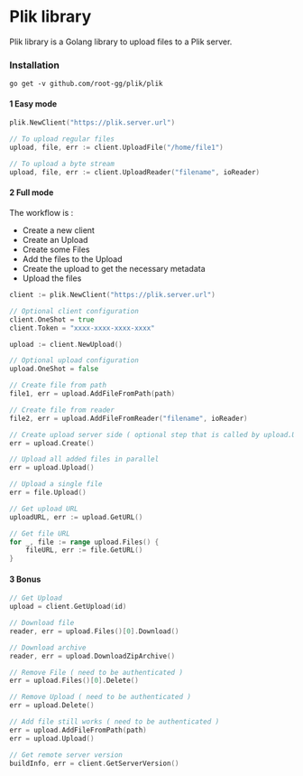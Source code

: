 # Plik library

Plik library is a Golang library to upload files to a Plik server.

### Installation

```
go get -v github.com/root-gg/plik/plik
```

#### 1 Easy mode

```go
plik.NewClient("https://plik.server.url")

// To upload regular files
upload, file, err := client.UploadFile("/home/file1")

// To upload a byte stream
upload, file, err := client.UploadReader("filename", ioReader)
```

#### 2 Full mode

The workflow is :
 - Create a new client
 - Create an Upload
 - Create some Files
 - Add the files to the Upload
 - Create the upload to get the necessary metadata
 - Upload the files

```go
client := plik.NewClient("https://plik.server.url")

// Optional client configuration
client.OneShot = true
client.Token = "xxxx-xxxx-xxxx-xxxx"

upload := client.NewUpload()

// Optional upload configuration
upload.OneShot = false

// Create file from path
file1, err = upload.AddFileFromPath(path)

// Create file from reader
file2, err = upload.AddFileFromReader("filename", ioReader)

// Create upload server side ( optional step that is called by upload.Upload() / file.Upload() if omitted )
err = upload.Create()

// Upload all added files in parallel
err = upload.Upload()

// Upload a single file
err = file.Upload()

// Get upload URL
uploadURL, err := upload.GetURL()

// Get file URL
for _, file := range upload.Files() {
    fileURL, err := file.GetURL()
}
```

#### 3 Bonus

```go
// Get Upload
upload = client.GetUpload(id)

// Download file
reader, err = upload.Files()[0].Download()

// Download archive
reader, err = upload.DownloadZipArchive()

// Remove File ( need to be authenticated )
err = upload.Files()[0].Delete()

// Remove Upload ( need to be authenticated )
err = upload.Delete()

// Add file still works ( need to be authenticated )
err = upload.AddFileFromPath(path)
err = upload.Upload()

// Get remote server version
buildInfo, err = client.GetServerVersion()
```